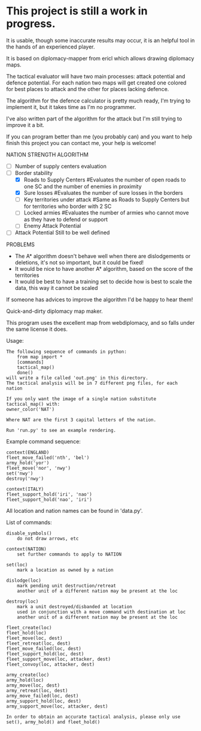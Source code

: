# This project is still a work in progress.
It is usable, though some inaccurate results may occur, it is an helpful tool in the hands of an experienced player.

It is based on diplomacy-mapper from ericl which allows drawing diplomacy maps.

The tactical evaluator will have two main processes: attack potential and defence potential.
For each nation two maps will get created one colored for best places to attack and the other for places lacking defence.

The algorithm for the defence calculator is pretty much ready, I'm trying to implement it, but it takes time as I'm no programmer.

I've also written part of the algorithm for the attack but I'm still trying to improve it a bit.

If you can program better than me (you probably can) and you want to help finish this project you can contact me, your help is welcome!

NATION STRENGTH ALGORITHM
- [ ] Number of supply centers evaluation
- [ ] Border stability
	- [x] Roads to Supply Centers #Evaluates the number of open roads to one SC and the number of enemies in proximity
	- [x]  Sure losses #Evaluates the number of sure losses in the borders
	- [ ]  Key territories under attack #Same as Roads to Supply Centers but for territories who border with 2 SC
	- [ ]  Locked armies #Evaluates the number of armies who cannot move as they have to defend or support
	- [ ]  Enemy Attack Potential
- [ ] Attack Potential
	Still to be well defined

PROBLEMS
- The A* algorithm doesn't behave well when there are dislodgements or deletions, it's not so important, but it could be fixed!
- It would be nice to have another A* algorithm, based on the score of the territories
- It would be best to have a training set to decide how is best to scale the data, this way it cannot be scaled

If someone has advices to improve the algorithm I'd be happy to hear them!

Quick-and-dirty diplomacy map maker.

This program uses the excellent map from webdiplomacy,
and so falls under the same license it does.

Usage:

	The following sequence of commands in python:
		from map import *
		[commands]
		tactical_map()
		done()
	will write a file called 'out.png' in this directory.
	The tactical analysis will be in 7 different png files, for each nation
	
	If you only want the image of a single nation substitute tactical_map() with:
	owner_color('NAT')
	
	Where NAT are the first 3 capital letters of the nation.

	Run 'run.py' to see an example rendering.

Example command sequence:

	context(ENGLAND)
	fleet_move_failed('nth', 'bel')
	army_hold('yor')
	fleet_move('nor', 'nwy')
	set('nwy')
	destroy('nwy')

	context(ITALY)
	fleet_support_hold('iri', 'nao')
	fleet_support_hold('nao', 'iri')
	
All location and nation names can be found in 'data.py'.

List of commands:
	
	disable_symbols()
        do not draw arrows, etc

	context(NATION)
        set further commands to apply to NATION

	set(loc)
        mark a location as owned by a nation

	dislodge(loc)
        mark pending unit destruction/retreat
		another unit of a different nation may be present at the loc

	destroy(loc)
        mark a unit destroyed/disbanded at location
		used in conjunction with a move command with destination at loc
		another unit of a different nation may be present at the loc

	fleet_create(loc)
	fleet_hold(loc)
	fleet_move(loc, dest)
	fleet_retreat(loc, dest)
	fleet_move_failed(loc, dest)
	fleet_support_hold(loc, dest)
	fleet_support_move(loc, attacker, dest)
	fleet_convoy(loc, attacker, dest)

	army_create(loc)
	army_hold(loc)
	army_move(loc, dest)
	army_retreat(loc, dest)
	army_move_failed(loc, dest)
	army_support_hold(loc, dest)
	army_support_move(loc, attacker, dest)
	
	In order to obtain an accurate tactical analysis, please only use set(), army_hold() and fleet_hold()

